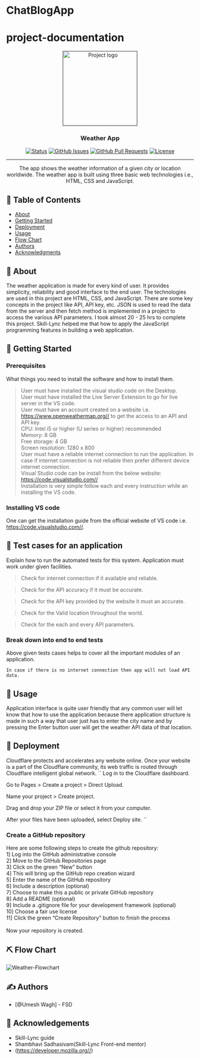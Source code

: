 # ChatBlogApp
# project-documentation

<p align="center">
  <a href="" rel="noopener">
 <img width=200px height=200px src="https://th.bing.com/th?id=OIP.TwzRNF6S3xpL6kRwpNIwdgHaHa&w=250&h=250&c=8&rs=1&qlt=90&o=6&dpr=1.4&pid=3.1&rm=2" alt="Project logo"></a>
</p>


<h3 align="center">Weather App</h3>

<div align="center">

  [![Status](https://img.shields.io/badge/status-active-success.svg)]() 
  [![GitHub Issues](https://img.shields.io/github/issues/kylelobo/The-Documentation-Compendium.svg)](https://github.com/kylelobo/The-Documentation-Compendium/issues)
  [![GitHub Pull Requests](https://img.shields.io/github/issues-pr/kylelobo/The-Documentation-Compendium.svg)](https://github.com/kylelobo/The-Documentation-Compendium/pulls)
  [![License](https://img.shields.io/badge/license-MIT-blue.svg)](/LICENSE)

</div>

---

<p align="center">
  The app shows the weather information of a given city or location worldwide.
  The weather app is built using three basic web technologies i.e., HTML, CSS and JavaScript. 
    <br> 
</p>

## 📝 Table of Contents
- [About](#about)
- [Getting Started](#getting_started)
- [Deployment](#deployment)
- [Usage](#usage)
- [Flow Chart](#flowchart)
- [Authors](#authors)
- [Acknowledgments](#acknowledgement)

## 🧐 About <a name = "about"></a>
The weather application is made for every kind of user. It provides simplicity, reliability and good interface to the end user.
The technologies are used in this project are HTML, CSS, and JavaScript. There are some key concepts in the project like API, API key, etc. JSON is used to read the data from the server and then fetch method is implemented in a project to access the various API parameters. I took almost 20 - 25 hrs to complete this project. Skill-Lync helped me that how to apply the JavaScript programming features in building a web application. 

## 🏁 Getting Started <a name = "getting_started"></a>
### Prerequisites
What things you need to install the software and how to install them. <br />
> User must have installed the visual studio code on the Desktop. <br />
> User must have installed the Live Server Extension to go for live server in the VS code. <br />
> User must have an account created on a website i.e. https://www.openweathermap.org// to get the access to an API and API key. <br />
> CPU: Intel i5 or higher (U series or higher) recommended <br />
> Memory: 8 GB <br />
> Free storage: 4 GB <br />
> Screen resolution: 1280 x 800 <br />
> User must have a reliable internet connection to run the application. In case if internet connection is not reliable then prefer different device internet connection. <br />
> Visual Studio code can be install from the below website: <br />
> https://code.visualstudio.com// <br />
> Installation is very simple follow each and every instruction while an installing the VS code. <br />

### Installing VS code
One can get the installation guide from the official website of VS code i.e. https://code.visualstudio.com//.

## 🔧 Test cases for an application <a name = "tests"></a>
Explain how to run the automated tests for this system.
Application must work under given facilities.
<br />
> Check for internet connection if it available and reliable.  <br />

> Check for the API accuracy if it must be accurate. <br />

> Check for the API key provided by the website it must an accurate. <br />

> Check for the Valid location throughout the world. <br />

> Check for the each and every API parameters.

### Break down into end to end tests
Above given tests cases helps to cover all the important modules of an application.

```
In case if there is no internet connection then app will not load API data.
```

## 🎈 Usage <a name="usage"></a>
Application interface is quite user friendly that any common user will let know that how to use the application because there application structure is made in such a way that user just has to enter the city name and by pressing the Enter button user will get the weather API data of that location.

## 🚀 Deployment <a name = "deployment"></a>
Cloudflare protects and accelerates any website online. Once your website is a part of the Cloudflare community, its web traffic is routed through Cloudflare intelligent global network. 
``
Log in to the Cloudflare dashboard. <br />

Go to Pages > Create a project > Direct Upload.<br />

Name your project > Create project. <br />

Drag and drop your ZIP file or select it from your computer. <br />

After your files have been uploaded, select Deploy site.
``
### Create a GitHub repository
Here are some following steps to create the github repository: <br />
1] Log into the GitHub administrative console <br />
2] Move to the GitHub Repositories page <br />
3] Click on the green “New” button <br />
4] This will bring up the GitHub repo creation wizard <br />
5] Enter the name of the GitHub repository <br />
6] Include a description (optional) <br />
7] Choose to make this a public or private GitHub repository <br />
8] Add a README (optional) <br />
9] Include a .gitignore file for your development framework (optional) <br />
10] Choose a fair use license <br />
11] Click the green “Create Repository” button to finish the process <br />
<br />
Now your repository is created.

## ⛏️ Flow Chart <a name = "flowchart"></a>
![Weather-Flowchart](https://user-images.githubusercontent.com/110533392/229402773-fedd71a0-e69c-47ce-bdc3-56e9a54be0ad.png)
## ✍️ Authors <a name = "authors"></a>
- [@Umesh Wagh] - FSD

## 🎉 Acknowledgements <a name = "acknowledgement"></a>
- Skill-Lync guide
- Shambhavi Sadhasivam(Skill-Lync Front-end mentor)
- (https://developer.mozilla.org//)

